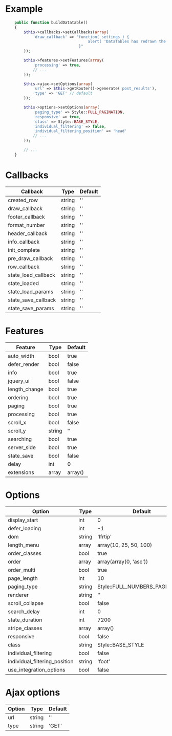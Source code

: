 # Example

``` php
    public function buildDatatable()
    {
        $this->callbacks->setCallbacks(array(
            'draw_callback' => "function( settings ) {
                                    alert( 'DataTables has redrawn the table' );
                                }"
        ));

        $this->features->setFeatures(array(
            'processing' => true,
            // ...
        ));

        $this->ajax->setOptions(array(
            'url' => $this->getRouter()->generate('post_results'),
            'type' => 'GET' // default
        ));

        $this->options->setOptions(array(
            'paging_type' => Style::FULL_PAGINATION,
            'responsive' => true,
            'class' => Style::BASE_STYLE,
            'individual_filtering' => false,
            'individual_filtering_position' => 'head'
            // ...
        ));

        // ...
    }
```

# Callbacks

| Callback            | Type   | Default |
|---------------------|--------|---------|
| created_row         | string | ''      |
| draw_callback       | string | ''      |
| footer_callback     | string | ''      |
| format_number       | string | ''      |
| header_callback     | string | ''      |
| info_callback       | string | ''      |
| init_complete       | string | ''      |
| pre_draw_callback   | string | ''      |
| row_callback        | string | ''      |
| state_load_callback | string | ''      |
| state_loaded        | string | ''      |
| state_load_params   | string | ''      |
| state_save_callback | string | ''      |
| state_save_params   | string | ''      |

# Features

| Feature       | Type   | Default |
|---------------|--------|---------|
| auto_width    | bool   | true    |
| defer_render  | bool   | false   |
| info          | bool   | true    |
| jquery_ui     | bool   | false   |
| length_change | bool   | true    |
| ordering      | bool   | true    |
| paging        | bool   | true    |
| processing    | bool   | true    |
| scroll_x      | bool   | false   |
| scroll_y      | string | ''      |
| searching     | bool   | true    |
| server_side   | bool   | true    |
| state_save    | bool   | false   |
| delay         | int    | 0       |
| extensions    | array  | array() |

# Options

| Option                        | Type   | Default                        |
|-------------------------------|--------|--------------------------------|
| display_start                 | int    | 0                              |
| defer_loading                 | int    | -1                             |
| dom                           | string | 'lfrtip'                       |
| length_menu                   | array  | array(10, 25, 50, 100)         |
| order_classes                 | bool   | true                           |
| order                         | array  | array(array(0, 'asc'))         |
| order_multi                   | bool   | true                           |
| page_length                   | int    | 10                             |
| paging_type                   | string | Style::FULL_NUMBERS_PAGINATION |
| renderer                      | string | ''                             |
| scroll_collapse               | bool   | false                          |
| search_delay                  | int    | 0                              |
| state_duration                | int    | 7200                           |
| stripe_classes                | array  | array()                        |
| responsive                    | bool   | false                          |
| class                         | string | Style::BASE_STYLE              |
| individual_filtering          | bool   | false                          |
| individual_filtering_position | string | 'foot'                         |
| use_integration_options       | bool   | false                          |

# Ajax options

| Option | Type   | Default |
|------  |--------|---------|
| url    | string | ''      |
| type   | string | 'GET'   |
